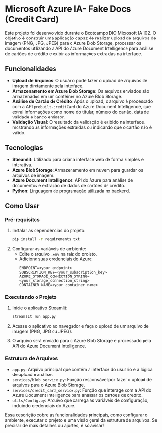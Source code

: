 #  Microsoft Azure IA- Fake Docs (Credit Card)

Este projeto foi desenvolvido durante o Bootcampo DIO Microsoft IA 102. O objetivo é construir uma aplicação capaz de realizar upload de arquivos de imagem (PNG, JPG, JPEG) para o Azure Blob Storage, processar os documentos utilizando a API do Azure Document Intelligence para análise de cartões de crédito e exibir as informações extraídas na interface.

## Funcionalidades

- **Upload de Arquivos**: O usuário pode fazer o upload de arquivos de imagem diretamente pela interface.
- **Armazenamento em Azure Blob Storage**: Os arquivos enviados são armazenados em um contêiner no Azure Blob Storage.
- **Análise de Cartão de Crédito**: Após o upload, o arquivo é processado com a API `prebuilt-creditCard` do Azure Document Intelligence, que extrai informações como nome do titular, número do cartão, data de validade e banco emissor.
- **Validação Visual**: O resultado da validação é exibido na interface, mostrando as informações extraídas ou indicando que o cartão não é válido.

## Tecnologias

- **Streamlit**: Utilizado para criar a interface web de forma simples e interativa.
- **Azure Blob Storage**: Armazenamento em nuvem para guardar os arquivos de imagem.
- **Azure Document Intelligence**: API do Azure para análise de documentos e extração de dados de cartões de crédito.
- **Python**: Linguagem de programação utilizada no backend.

## Como Usar

### Pré-requisitos

1. Instalar as dependências do projeto:
   ```bash
   pip install -r requirements.txt

2. Configurar as variáveis de ambiente:
   - Edite o arquivo `.env` na raiz do projeto.
   - Adicione suas credenciais do Azure:
     ```
     ENDPOINT=<your_endpoint>
     SUBSCRIPTION_KEY=<your_subscription_key>
     AZURE_STORAGE_CONNECTION_STRING=<your_storage_connection_string>
     CONTAINER_NAME=<your_container_name>
     ```

### Executando o Projeto

1. Inicie o aplicativo Streamlit:
   ```bash
   streamlit run app.py
   ```

2. Acesse o aplicativo no navegador e faça o upload de um arquivo de imagem (PNG, JPG ou JPEG).
3. O arquivo será enviado para o Azure Blob Storage e processado pela API do Azure Document Intelligence.

### Estrutura de Arquivos

- `app.py`: Arquivo principal que contém a interface do usuário e a lógica de upload e análise.
- `services/blob_service.py`: Função responsável por fazer o upload de arquivos para o Azure Blob Storage.
- `services/credit_card_service.py`: Função que interage com a API do Azure Document Intelligence para analisar os cartões de crédito.
- `utils/Config.py`: Arquivo que carrega as variáveis de configuração, incluindo credenciais do Azure.

Essa descrição cobre as funcionalidades principais, como configurar o ambiente, executar o projeto e uma visão geral da estrutura de arquivos. Se precisar de mais detalhes ou ajustes, é só avisar!
